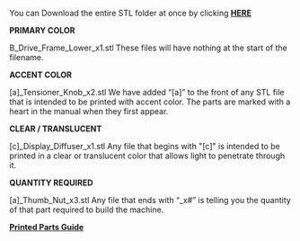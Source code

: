 You can Download the entire STL folder at once by clicking [**HERE**](https://download-directory.github.io/?url=https%3A%2F%2Fgithub.com%2FVoronDesign%2FVoron-0%2Ftree%2FVoron0.2%2FSTLs)

**PRIMARY COLOR**

B_Drive_Frame_Lower_x1.stl
These files will have nothing at the start of the filename.

**ACCENT COLOR**

[a]_Tensioner_Knob_x2.stl
We have added “[a]” to the front of any STL file that is intended to be printed with accent color. The parts are marked with a heart in the manual when they first appear. 

**CLEAR / TRANSLUCENT**

[c]_Display_Diffuser_x1.stl
Any file that begins with "[c]" is intended to be printed in a clear or translucent color that allows light to penetrate through it.

**QUANTITY REQUIRED**

[a]_Thumb_Nut_x3.stl
Any file that ends with “_x#” is telling you the quantity of that part required to build the machine.



[**Printed Parts Guide**](https://docs.google.com/spreadsheets/d/1MSgTiXazJwyfcTe7QqNIMWwQ_lfM8cOXmiMWPZ2HkEI/copy)
